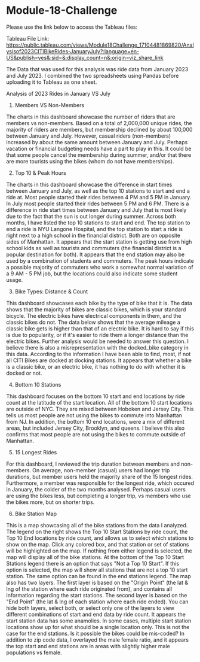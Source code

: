 # Module-18-Challenge

Please use the link below to access the Tableau files:

Tableau File Link: https://public.tableau.com/views/Module18Challenge_17104481869820/Analysisof2023CITIBikeRides-JanuaryJuly?:language=en-US&publish=yes&:sid=&:display_count=n&:origin=viz_share_link

The Data that was used for this analysis was ride data from January 2023 and July 2023. I combined the two spreadsheets using Pandas before uploading it to Tableau as one sheet. 

Analysis of 2023 Rides in January VS July

1. Members VS Non-Members 

The charts in this dashboard showcase the number of riders that are members vs non-members. 
Based on a total of 2,000,000 unique rides, the majority of riders are members, but membership declined by about 100,000 between January and July. 
However, casual riders (non-members) increased by about the same amount between January and July. 
Perhaps vacation or financial budgeting needs have a part to play in this. It could be that some people cancel the membership during summer, 
and/or that there are more tourists using the bikes (whom do not have memberships). 

2. Top 10 & Peak Hours

The charts in this dashboard showcase the difference in start times between January and July, as well as the top 10 stations to start and end a ride at.
Most people started their rides between 4 PM and 5 PM in January. In July most people started their rides between 
5 PM and 6 PM. There is a difference in ride start times between January and July that is most likely due to the fact that the sun is out longer during summer. 
Across both months, I have listed the top 10 stations to start and end. The top station to end a ride is NYU Langone Hospital, 
and the top station to start a ride is right next to a high school in the financial district. Both are on opposite sides of Manhattan. 
It appears that the start station is getting use from high school kids as well as tourists and commuters 
(the financial district is a popular destination for both). It appears that the end station may also be used by a combination of students and commuters. 
The peak hours indicate a possible majority of commuters who work a somewhat normal variation of a 9 AM - 5 PM job, but the locations could also indicate 
some student usage. 

3. Bike Types: Distance & Count

This dashboard showcases each bike by the type of bike that it is. The data shows that the majority of bikes are classic bikes, which is your standard bicycle. 
The electric bikes have electrical components in them, and the classic bikes do not. The data below shows that the average mileage a classic bike gets is 
higher than that of an electric bike. It is hard to say if this is due to popularity, or if it's easier to ride them a longer distance than the electric bikes. 
Further analysis would be needed to answer this question. I believe there is also a misrepresentation with the docked_bike category in this data. According
to the information I have been able to find, most, if not all CITI Bikes are docked at docking stations. It appears that whether a bike is a classic bike, 
or an electric bike, it has nothing to do with whether it is docked or not. 

4. Bottom 10 Stations

This dashboard focuses on the bottom 10 start and end locations by ride count at the latitude of the start location. All of the bottom 10 start locations are outside of NYC. 
They are mixed between Hoboken and Jersey City. This tells us most people are not using the bikes to commute into Manhattan from NJ. In addition, the bottom 10 end locations, 
were a mix of different areas, but included Jersey City, Brooklyn, and queens. I believe this also confirms that most people are not using the bikes to commute outside 
of Manhattan.  

5. 15 Longest Rides

For this dashboard, I reviewed the trip duration between members and non-members. On average, non-member (casual) users had longer trip durations, but member users held the majority 
share of the 15 longest rides. Furthermore, a member was responsible for the longest ride, which occured in January, the colder of the two months analysed. Perhaps casual users are 
using the bikes less, but completing a longer trip, vs members who use the bikes more, but on shorter trips. 

6. Bike Station Map

This is a map showcasing all of the bike stations from the data I analyzed. The legend on the right shows the Top 10 Start Stations by ride count, the Top 10 End locations by 
ride count, and allows us to select which stations to show on the map. Click any colored box, and that station or set of stations will be highlighted on the map. If nothing from 
either legend is selected, the map will display all of the bike stations. At the bottom of the Top 10 Start Stations legend there is an option that says "Not a Top 10 Start". 
If this option is selected, the map will show all stations that are not a top 10 start station. The same option can be found in the end stations legend. The map also has 
two layers. The first layer is based on the "Origin Point" (the lat & lng of the station where each ride originated from), and contains all information regarding the start stations. The second 
layer is based on the "End Point" (the lat & lng of each station where each ride ended). You can hide both layers, select both, or select only one of the layers to view different combinations
of start and end data by ride count. 
It appears the start station data has some anamolies. In some cases, multiple start station locations show up for what should be a single location only. This is not the case for the end stations. 
Is it possible the bikes could be mis-coded? In addition to zip code data, I overlayed the male female ratio, and it appears the top start and end stations are in areas with 
slightly higher male populations vs female. 